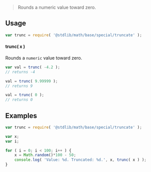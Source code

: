 > Rounds a numeric value toward zero.

<!-- <usage> -->
## Usage

``` javascript
var trunc = require( '@stdlib/math/base/special/truncate' );
```

#### trunc( x )

Rounds a `numeric` value toward zero.

``` javascript
var val = trunc( -4.2 );
// returns -4

val = trunc( 9.99999 );
// returns 9

val = trunc( 0 );
// returns 0
```
<!-- </usage> -->


<!-- <examples> -->
## Examples

``` javascript
var trunc = require( '@stdlib/math/base/special/truncate' );

var x;
var i;

for ( i = 0; i < 100; i++ ) {
	x = Math.random()*100 - 50;
	console.log( 'Value: %d. Truncated: %d.', x, trunc( x ) );
}
```
<!-- </examples> -->
